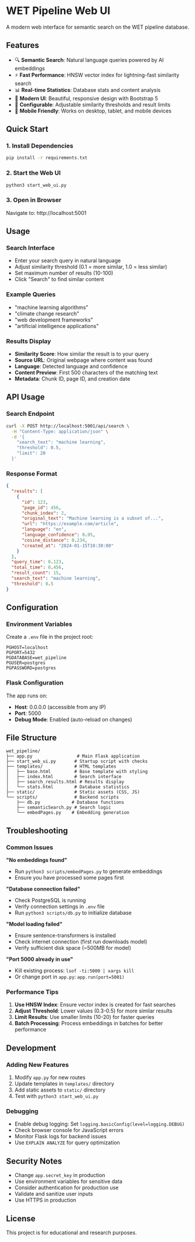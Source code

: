 # WET Pipeline Web UI

A modern web interface for semantic search on the WET pipeline database.

## Features

- 🔍 **Semantic Search**: Natural language queries powered by AI embeddings
- ⚡ **Fast Performance**: HNSW vector index for lightning-fast similarity search
- 📊 **Real-time Statistics**: Database stats and content analysis
- 🎨 **Modern UI**: Beautiful, responsive design with Bootstrap 5
- 🔧 **Configurable**: Adjustable similarity thresholds and result limits
- 📱 **Mobile Friendly**: Works on desktop, tablet, and mobile devices

## Quick Start

### 1. Install Dependencies
```bash
pip install -r requirements.txt
```

### 2. Start the Web UI
```bash
python3 start_web_ui.py
```

### 3. Open in Browser
Navigate to: http://localhost:5001

## Usage

### Search Interface
- Enter your search query in natural language
- Adjust similarity threshold (0.1 = more similar, 1.0 = less similar)
- Set maximum number of results (10-100)
- Click "Search" to find similar content

### Example Queries
- "machine learning algorithms"
- "climate change research"
- "web development frameworks"
- "artificial intelligence applications"

### Results Display
- **Similarity Score**: How similar the result is to your query
- **Source URL**: Original webpage where content was found
- **Language**: Detected language and confidence
- **Content Preview**: First 500 characters of the matching text
- **Metadata**: Chunk ID, page ID, and creation date

## API Usage

### Search Endpoint
```bash
curl -X POST http://localhost:5001/api/search \
  -H "Content-Type: application/json" \
  -d '{
    "search_text": "machine learning",
    "threshold": 0.5,
    "limit": 20
  }'
```

### Response Format
```json
{
  "results": [
    {
      "id": 123,
      "page_id": 456,
      "chunk_index": 2,
      "original_text": "Machine learning is a subset of...",
      "url": "https://example.com/article",
      "language": "en",
      "language_confidence": 0.95,
      "cosine_distance": 0.234,
      "created_at": "2024-01-15T10:30:00"
    }
  ],
  "query_time": 0.123,
  "total_time": 0.456,
  "result_count": 15,
  "search_text": "machine learning",
  "threshold": 0.5
}
```

## Configuration

### Environment Variables
Create a `.env` file in the project root:
```env
PGHOST=localhost
PGPORT=5432
PGDATABASE=wet_pipeline
PGUSER=postgres
PGPASSWORD=postgres
```

### Flask Configuration
The app runs on:
- **Host**: 0.0.0.0 (accessible from any IP)
- **Port**: 5000
- **Debug Mode**: Enabled (auto-reload on changes)

## File Structure

```
wet_pipeline/
├── app.py                 # Main Flask application
├── start_web_ui.py       # Startup script with checks
├── templates/            # HTML templates
│   ├── base.html         # Base template with styling
│   ├── index.html        # Search interface
│   ├── search_results.html # Results display
│   └── stats.html        # Database statistics
├── static/               # Static assets (CSS, JS)
└── scripts/              # Backend scripts
    ├── db.py            # Database functions
    ├── semanticSearch.py # Search logic
    └── embedPages.py    # Embedding generation
```

## Troubleshooting

### Common Issues

**"No embeddings found"**
- Run `python3 scripts/embedPages.py` to generate embeddings
- Ensure you have processed some pages first

**"Database connection failed"**
- Check PostgreSQL is running
- Verify connection settings in `.env` file
- Run `python3 scripts/db.py` to initialize database

**"Model loading failed"**
- Ensure sentence-transformers is installed
- Check internet connection (first run downloads model)
- Verify sufficient disk space (~500MB for model)

**"Port 5000 already in use"**
- Kill existing process: `lsof -ti:5000 | xargs kill`
- Or change port in `app.py`: `app.run(port=5001)`

### Performance Tips

1. **Use HNSW Index**: Ensure vector index is created for fast searches
2. **Adjust Threshold**: Lower values (0.3-0.5) for more similar results
3. **Limit Results**: Use smaller limits (10-20) for faster queries
4. **Batch Processing**: Process embeddings in batches for better performance

## Development

### Adding New Features
1. Modify `app.py` for new routes
2. Update templates in `templates/` directory
3. Add static assets to `static/` directory
4. Test with `python3 start_web_ui.py`

### Debugging
- Enable debug logging: Set `logging.basicConfig(level=logging.DEBUG)`
- Check browser console for JavaScript errors
- Monitor Flask logs for backend issues
- Use `EXPLAIN ANALYZE` for query optimization

## Security Notes

- Change `app.secret_key` in production
- Use environment variables for sensitive data
- Consider authentication for production use
- Validate and sanitize user inputs
- Use HTTPS in production

## License

This project is for educational and research purposes.

